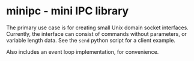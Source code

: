 # minipc - mini IPC library
The primary use case is for creating small Unix domain socket interfaces.
Currently, the interface can consist of commands without parameters, or
variable length data. See the `send` python script for a client example.

Also includes an event loop implementation, for convenience.
